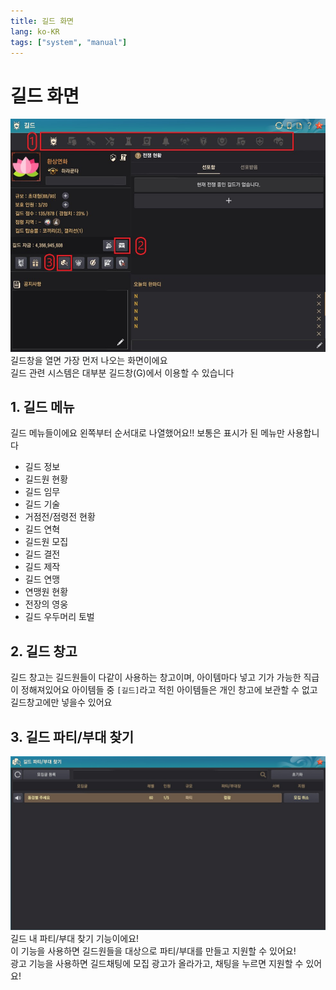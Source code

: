 ```yaml
---
title: 길드 화면
lang: ko-KR
tags: ["system", "manual"]
---
```

# 길드 화면
![길드화면-메인](./guild-window-main.jpg)
길드창을 열면 가장 먼저 나오는 화면이에요<br/>
길드 관련 시스템은 대부분 길드창(G)에서 이용할 수 있습니다

## 1. 길드 메뉴
길드 메뉴들이에요 왼쪽부터 순서대로 나열했어요!!
보통은 <Badge type="tip" text="사용" vertical="middle"/> 표시가 된 메뉴만 사용합니다
 - 길드 정보 <Badge type="tip" text="사용" vertical="middle"/>
 - 길드원 현황 <Badge type="tip" text="사용" vertical="middle"/>
 - 길드 임무 <Badge type="tip" text="사용" vertical="middle"/>
 - 길드 기술
 - 거점전/점령전 현황
 - 길드 연혁
 - 길드원 모집
 - 길드 결전
 - 길드 제작
 - 길드 연맹
 - 연맹원 현황
 - 전장의 영웅
 - 길드 우두머리 토벌 <Badge type="tip" text="사용" vertical="middle"/>

## 2. 길드 창고
길드 창고는 길드원들이 다같이 사용하는 창고이며, 아이템마다 넣고 기가 가능한 직급이 정해져있어요
아이템들 중 `[길드]`라고 적힌 아이템들은 개인 창고에 보관할 수 없고 길드창고에만 넣을수 있어요

## 3. 길드 파티/부대 찾기
![길드창-메인](./guild-party.jpg)
길드 내 파티/부대 찾기 기능이에요!<br/>
이 기능을 사용하면 길드원들을 대상으로 파티/부대를 만들고 지원할 수 있어요!<br/>
광고 기능을 사용하면 길드채팅에 모집 광고가 올라가고, 채팅을 누르면 지원할 수 있어요!

